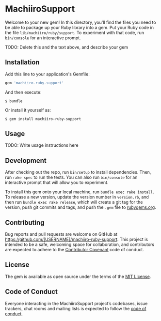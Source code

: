 # MachiiroSupport

Welcome to your new gem! In this directory, you'll find the files you need to be able to package up your Ruby library into a gem. Put your Ruby code in the file `lib/machiiro/ruby/support`. To experiment with that code, run `bin/console` for an interactive prompt.

TODO: Delete this and the text above, and describe your gem

## Installation

Add this line to your application's Gemfile:

```ruby
gem 'machiiro-ruby-support'
```

And then execute:

    $ bundle

Or install it yourself as:

    $ gem install machiiro-ruby-support

## Usage

TODO: Write usage instructions here

## Development

After checking out the repo, run `bin/setup` to install dependencies. Then, run `rake spec` to run the tests. You can also run `bin/console` for an interactive prompt that will allow you to experiment.

To install this gem onto your local machine, run `bundle exec rake install`. To release a new version, update the version number in `version.rb`, and then run `bundle exec rake release`, which will create a git tag for the version, push git commits and tags, and push the `.gem` file to [rubygems.org](https://rubygems.org).

## Contributing

Bug reports and pull requests are welcome on GitHub at https://github.com/[USERNAME]/machiiro-ruby-support. This project is intended to be a safe, welcoming space for collaboration, and contributors are expected to adhere to the [Contributor Covenant](http://contributor-covenant.org) code of conduct.

## License

The gem is available as open source under the terms of the [MIT License](https://opensource.org/licenses/MIT).

## Code of Conduct

Everyone interacting in the MachiiroSupport project’s codebases, issue trackers, chat rooms and mailing lists is expected to follow the [code of conduct](https://github.com/[USERNAME]/machiiro-ruby-support/blob/master/CODE_OF_CONDUCT.md).
